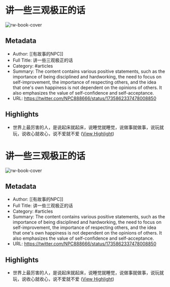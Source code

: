 # 讲一些三观极正的话

![rw-book-cover](https://readwise-assets.s3.amazonaws.com/media/uploaded_book_covers/profile_73606/8-1Y3zr_.jpg)

## Metadata
- Author: [[有故事的NPC]]
- Full Title: 讲一些三观极正的话
- Category: #articles
- Summary: The content contains various positive statements, such as the importance of being disciplined and hardworking, the need to focus on self-improvement, the importance of respecting others, and the idea that one's own happiness is not dependent on the opinions of others. It also emphasizes the value of self-confidence and self-acceptance.
- URL: https://twitter.com/NPC888666/status/1735862337478008850

## Highlights
- 世界上最厉害的人，是说起床就起床，说睡觉就睡觉，说做事就做事，说玩就玩，说收心就收心，说不爱就不爱 ([View Highlight](https://read.readwise.io/read/01hhrdc8k85tc5bd8111w6c5gn))
# 讲一些三观极正的话

![rw-book-cover](https://readwise-assets.s3.amazonaws.com/media/uploaded_book_covers/profile_73606/8-1Y3zr_.jpg)

## Metadata
- Author: [[有故事的NPC]]
- Full Title: 讲一些三观极正的话
- Category: #articles
- Summary: The content contains various positive statements, such as the importance of being disciplined and hardworking, the need to focus on self-improvement, the importance of respecting others, and the idea that one's own happiness is not dependent on the opinions of others. It also emphasizes the value of self-confidence and self-acceptance.
- URL: https://twitter.com/NPC888666/status/1735862337478008850

## Highlights
- 世界上最厉害的人，是说起床就起床，说睡觉就睡觉，说做事就做事，说玩就玩，说收心就收心，说不爱就不爱 ([View Highlight](https://read.readwise.io/read/01hhrdc8k85tc5bd8111w6c5gn))
